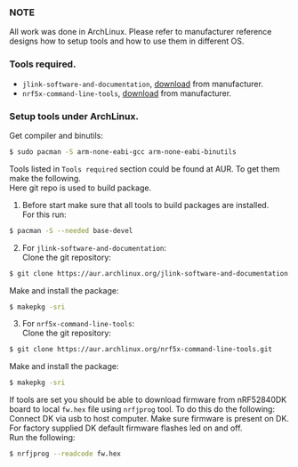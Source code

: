 ### NOTE
All work was done in ArchLinux. Please refer to manufacturer reference designs
how to setup tools and how to use them in different OS.

### Tools required.
* `jlink-software-and-documentation`, [download](https://www.segger.com/downloads/jlink/) from manufacturer.
* `nrf5x-command-line-tools`, [download](https://www.nordicsemi.com/Software-and-tools/Development-Tools/nRF-Command-Line-Tools/Download) from manufacturer.

### Setup tools under ArchLinux.
Get compiler and binutils:
```bash
$ sudo pacman -S arm-none-eabi-gcc arm-none-eabi-binutils
```
Tools listed in `Tools required` section could be found at AUR. To get them make the following.\
Here git repo is used to build package.
1. Before start make sure that all tools to build packages are installed.\
For this run:
```bash
$ pacman -S --needed base-devel
```
2. For `jlink-software-and-documentation`:\
Clone the git repository:
```bash
$ git clone https://aur.archlinux.org/jlink-software-and-documentation.git
```
Make and install the package:
```bash
$ makepkg -sri
```
3. For `nrf5x-command-line-tools`:\
Clone the git repository:
```bash
$ git clone https://aur.archlinux.org/nrf5x-command-line-tools.git
```
Make and install the package:
```bash
$ makepkg -sri
```
If tools are set you should be able to download firmware from nRF52840DK board to local `fw.hex` file using `nrfjprog` tool.
To do this do the following:\
Connect DK via usb to host computer. Make sure firmware is present on DK. For factory supplied DK default firmware flashes led on and off.\
Run the following:
```bash
$ nrfjprog --readcode fw.hex
```
